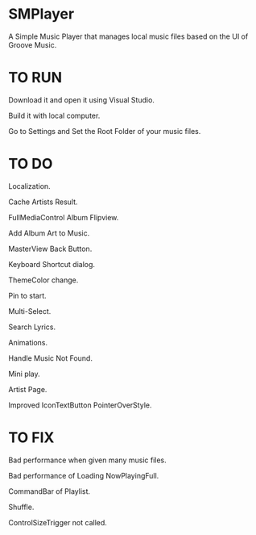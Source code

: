 # SMPlayer
A Simple Music Player that manages local music files based on the UI of Groove Music.

# TO RUN
Download it and open it using Visual Studio.

Build it with local computer.

Go to Settings and Set the Root Folder of your music files.

# TO DO

Localization.

Cache Artists Result.

FullMediaControl Album Flipview.

Add Album Art to Music.

MasterView Back Button.

Keyboard Shortcut dialog.

ThemeColor change.

Pin to start.

Multi-Select.

Search Lyrics.

Animations.

Handle Music Not Found.

Mini play.

Artist Page.

Improved IconTextButton PointerOverStyle.

# TO FIX

Bad performance when given many music files.

Bad performance of Loading NowPlayingFull.

CommandBar of Playlist.

Shuffle.

ControlSizeTrigger not called.